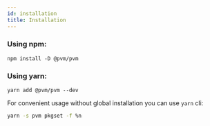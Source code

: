 ```yaml
---
id: installation
title: Installation
---
```


### Using npm:

```shell
npm install -D @pvm/pvm
```

### Using yarn:

```shell
yarn add @pvm/pvm --dev
```

For convenient usage without global installation you can use `yarn` cli:

```bash
yarn -s pvm pkgset -f %n
```
